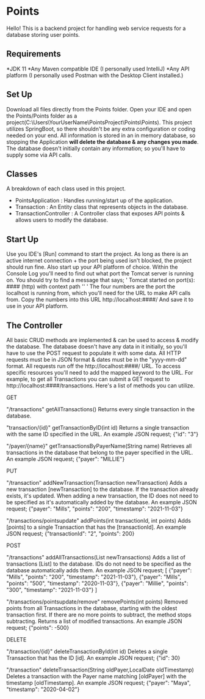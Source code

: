 # Points

Hello! This is a backend project for handling web service requests for a database storing user points.

## Requirements
*JDK 11 
*Any Maven compatible IDE (I personally used IntelliJ)
*Any API platform (I personally used Postman with the Desktop Client installed.)

## Set Up
Download all files directly from the Points folder. Open your IDE and open the Points/Points folder as a project(C:\Users\YourUserName\PointsProject\Points\Points).
This project utilizes SpringBoot, so there shouldn't be any extra configuration or coding needed on your end. All information is stored in an in memory database, 
so stopping the Application **will delete the database & any changes you made**. The database doesn't initially contain any information; so you'll have to supply some via API calls.

## Classes
A breakdown of each class used in this project.
 - PointsApplication : Handles running/start up of the application.
 - Transaction : An Entity class that represents objects in the database.
 - TransactionController : A Controller class that exposes API points & allows users to modify the database.
 
## Start Up
Use you IDE's [Run] command to start the project. As long as there is an active internet connection + the port being used isn't blocked, the project should run fine.
Also start up your API platform of choice.
Within the Console Log you'll need to find out what port the Tomcat server is running on. You should try to find a message that says;
' Tomcat started on port(s): #### (http) with context path '' '
The four numbers are the port the localhost is running from, which you'll need for the URL to make API calls from. Copy the numbers into this URL
http://localhost:####/
And save it to use in your API platform.

## The Controller
All basic CRUD methods are implemented & can be used to access & modify the database. The database doesn't have any data in it initially, so you'll have to use the POST
request to populate it with some data. All HTTP requests must be in JSON format & dates must be in the "yyyy-mm-dd" format.
All requests run off the http://localhost:####/ URL. To access specific resources you'll need to add the mapped keyword to the URL.
For example, to get all Transactions you can submit a GET request to http://localhost:####/transactions.
Here's a list of methods you can utilize.

GET

"/transactions"
getAllTransactions()
Returns every single transaction in the database.

"transaction/{id}"
getTransactionByID(int id)
Returns a single transaction with the same ID specified in the URL. 
An example JSON request; {"id": "3"}

"/payer/{name}"
getTransactionsByPayerName(String name)
Retrieves all transactions in the database that belong to the payer specified in the URL.
An example JSON request; {"payer": "MILLIE"}

PUT

"/transaction"
addNewTransaction(Transaction newTransaction)
Adds a new transaction [newTransaction] to the database. If the transaction already exists, it's updated. When adding a new transaction, the ID does not need to be specified as it's
automatically added by the database.
An example JSON request; {"payer": "Mills", "points": "200", "timestamp": "2021-11-03"}

"/transactions/pointsupdate"
addPoints(int transactionId, int points)
Adds [points] to a single Transaction that has the [transactionId].
An example JSON request; {"transactionId": "2", "points": 200}

POST

"/transactions"
addAllTransactions(List<Transaction> newTransactions)
Adds a list of transactions [List<Transaction>] to the database. IDs do not need to be specified as the database automatically adds them.
An example JSON request; 
[
{"payer": "Mills", "points": "200", "timestamp": "2021-11-03"}, {"payer": "Mills", "points": "500", "timestamp": "2020-11-03"}, {"payer": "Millie", "points": "300", "timestamp": "2021-11-03"}
]

"/transactions/pointsupdate/remove"
removePoints(int points)
Removed points from all Transactions in the database, starting with the oldest transaction first. If there are no more points to subtract, the method stops subtracting.
Returns a list of modified transactions.
An example JSON request; {"points": -500}

DELETE

"/transaction/{id}"
deleteTransactionById(int id)
Deletes a single Transaction that has the ID [id].
An example JSON request; {"id": 30}

"/transaction"
deleteTransaction(String oldPayer,LocalDate oldTimestamp)
Deletes a transaction with the Payer name matching [oldPayer] with the timestamp [oldTimestamp].
An example JSON request; {"payer": "Maya", "timestamp": "2020-04-02"}
